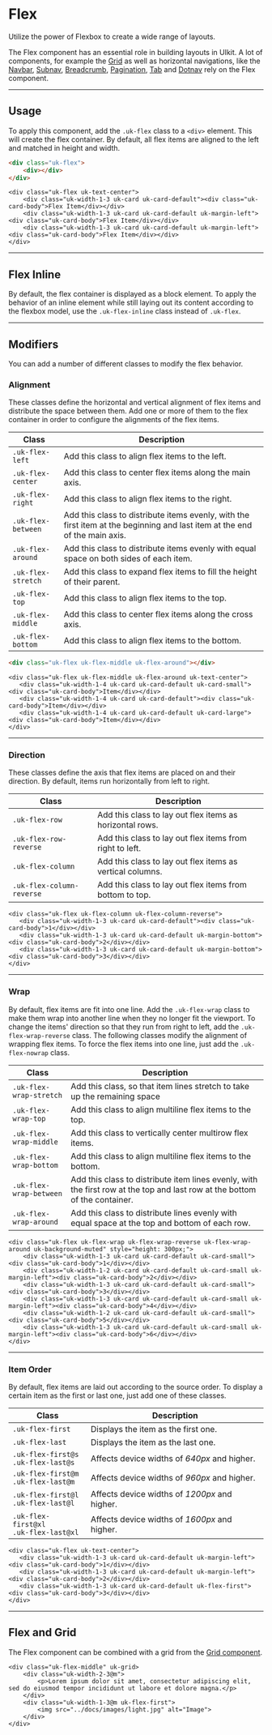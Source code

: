 # Flex

<p class="uk-text-lead">Utilize the power of Flexbox to create a wide range of layouts.</p>

The Flex component has an essential role in building layouts in UIkit. A lot of components, for example the [Grid](grid.md) as well as horizontal navigations, like the [Navbar](navbar.md), [Subnav](subnav.md), [Breadcrumb](breadcrumb.md), [Pagination](pagination.md), [Tab](tab.md) and [Dotnav](dotnav.md) rely on the Flex component.

***

## Usage

To apply this component, add the `.uk-flex` class to a `<div>` element. This will create the flex container. By default, all flex items are aligned to the left and matched in height and width.

```html
<div class="uk-flex">
    <div></div>
</div>
```

```example
<div class="uk-flex uk-text-center">
    <div class="uk-width-1-3 uk-card uk-card-default"><div class="uk-card-body">Flex Item</div></div>
    <div class="uk-width-1-3 uk-card uk-card-default uk-margin-left"><div class="uk-card-body">Flex Item</div></div>
    <div class="uk-width-1-3 uk-card uk-card-default uk-margin-left"><div class="uk-card-body">Flex Item</div></div>
</div>
```

***

## Flex Inline

By default, the flex container is displayed as a block element. To apply the behavior of an inline element while still laying out its content according to the flexbox model, use the `.uk-flex-inline` class instead of `.uk-flex`.

***

## Modifiers

You can add a number of different classes to modify the flex behavior.

### Alignment

These classes define the horizontal and vertical alignment of flex items and distribute the space between them. Add one or more of them to the flex container in order to configure the alignments of the flex items.

| Class              | Description                                                                                                                |
|--------------------|----------------------------------------------------------------------------------------------------------------------------|
| `.uk-flex-left`    | Add this class to align flex items to the left.                                                                            |
| `.uk-flex-center`  | Add this class to center flex items along the main axis.                                                                          |
| `.uk-flex-right`   | Add this class to align flex items to the right.                                                                           |
| `.uk-flex-between` | Add this class to distribute items evenly, with the first item at the beginning and last item at the end of the main axis. |
| `.uk-flex-around`  | Add this class to distribute items evenly with equal space on both sides of each item.                                     |
| `.uk-flex-stretch` | Add this class to expand flex items to fill the height of their parent.                                                    |
| `.uk-flex-top`     | Add this class to align flex items to the top.                                                                             |
| `.uk-flex-middle`  | Add this class to center flex items along the cross axis.                                                                            |
| `.uk-flex-bottom`  | Add this class to align flex items to the bottom.                                                                          |

```html
<div class="uk-flex uk-flex-middle uk-flex-around"></div>
```

```example
<div class="uk-flex uk-flex-middle uk-flex-around uk-text-center">
   <div class="uk-width-1-4 uk-card uk-card-default uk-card-small"><div class="uk-card-body">Item</div></div>
   <div class="uk-width-1-4 uk-card uk-card-default"><div class="uk-card-body">Item</div></div>
   <div class="uk-width-1-4 uk-card uk-card-default uk-card-large"><div class="uk-card-body">Item</div></div>
</div>
```

***

### Direction

These classes define the axis that flex items are placed on and their direction. By default, items run horizontally from left to right.

| Class                     | Description                                               |
|---------------------------|-----------------------------------------------------------|
| `.uk-flex-row`            | Add this class to lay out flex items as horizontal rows.  |
| `.uk-flex-row-reverse`    | Add this class to lay out flex items from right to left.  |
| `.uk-flex-column`         | Add this class to lay out flex items as vertical columns. |
| `.uk-flex-column-reverse` | Add this class to lay out flex items from bottom to top.  |

```example
<div class="uk-flex uk-flex-column uk-flex-column-reverse">
   <div class="uk-width-1-3 uk-card uk-card-default"><div class="uk-card-body">1</div></div>
   <div class="uk-width-1-3 uk-card uk-card-default uk-margin-bottom"><div class="uk-card-body">2</div></div>
   <div class="uk-width-1-3 uk-card uk-card-default uk-margin-bottom"><div class="uk-card-body">3</div></div>
</div>
```

***

### Wrap

By default, flex items are fit into one line. Add the `.uk-flex-wrap` class to make them wrap into another line when they no longer fit the viewport. To change the items' direction so that they run from right to left, add the `.uk-flex-wrap-reverse` class. The following classes modify the alignment of wrapping flex items. To force the flex items into one line, just add the `.uk-flex-nowrap` class.

| Class                   | Description                                                                                                                |
|-------------------------|----------------------------------------------------------------------------------------------------------------------------|
| `.uk-flex-wrap-stretch` | Add this class, so that item lines stretch to take up the remaining space                                                  |
| `.uk-flex-wrap-top`     | Add this class to align multiline flex items to the top.                                                                   |
| `.uk-flex-wrap-middle`  | Add this class to vertically center multirow flex items.                                                                   |
| `.uk-flex-wrap-bottom`  | Add this class to align multiline flex items to the bottom.                                                                |
| `.uk-flex-wrap-between` | Add this class to distribute item lines evenly, with the first row at the top and last row at the bottom of the container. |
| `.uk-flex-wrap-around`  | Add this class to distribute lines evenly with equal space at the top and bottom of each row.                              |

```example
<div class="uk-flex uk-flex-wrap uk-flex-wrap-reverse uk-flex-wrap-around uk-background-muted" style="height: 300px;">
    <div class="uk-width-1-3 uk-card uk-card-default uk-card-small"><div class="uk-card-body">1</div></div>
    <div class="uk-width-1-2 uk-card uk-card-default uk-card-small uk-margin-left"><div class="uk-card-body">2</div></div>
    <div class="uk-width-1-3 uk-card uk-card-default uk-card-small"><div class="uk-card-body">3</div></div>
    <div class="uk-width-1-3 uk-card uk-card-default uk-card-small uk-margin-left"><div class="uk-card-body">4</div></div>
    <div class="uk-width-1-2 uk-card uk-card-default uk-card-small"><div class="uk-card-body">5</div></div>
    <div class="uk-width-1-3 uk-card uk-card-default uk-card-small uk-margin-left"><div class="uk-card-body">6</div></div>
</div>
```

***

### Item Order

By default, flex items are laid out according to the source order. To display a certain item as the first or last one, just add one of these classes.

| Class                                   | Description                                   |
|-----------------------------------------|-----------------------------------------------|
| `.uk-flex-first`                        | Displays the item as the first one.           |
| `.uk-flex-last`                         | Displays the item as the last one.            |
| `.uk-flex-first@s`<br> `.uk-flex-last@s`   | Affects device widths of _640px_ and higher.  |
| `.uk-flex-first@m`<br> `.uk-flex-last@m`   | Affects device widths of _960px_ and higher.  |
| `.uk-flex-first@l`<br> `.uk-flex-last@l`   | Affects device widths of _1200px_ and higher. |
| `.uk-flex-first@xl`<br> `.uk-flex-last@xl` | Affects device widths of _1600px_ and higher. |

```example
<div class="uk-flex uk-text-center">
   <div class="uk-width-1-3 uk-card uk-card-default uk-margin-left"><div class="uk-card-body">1</div></div>
   <div class="uk-width-1-3 uk-card uk-card-default uk-margin-left"><div class="uk-card-body">2</div></div>
   <div class="uk-width-1-3 uk-card uk-card-default uk-flex-first"><div class="uk-card-body">3</div></div>
</div>
```

***

## Flex and Grid

The Flex component can be combined with a grid from the [Grid component](grid.md).

```example
<div class="uk-flex-middle" uk-grid>
    <div class="uk-width-2-3@m">
        <p>Lorem ipsum dolor sit amet, consectetur adipiscing elit, sed do eiusmod tempor incididunt ut labore et dolore magna.</p>
    </div>
    <div class="uk-width-1-3@m uk-flex-first">
        <img src="../docs/images/light.jpg" alt="Image">
    </div>
</div>
```
